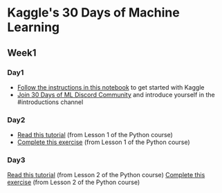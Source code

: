 # Kaggle's 30 Days of Machine Learning

## Week1

### Day1

* [Follow the instructions in this notebook](https://www.kaggle.com/alexisbcook/getting-started-with-kaggle?utm_medium=email&utm_source=gamma&utm_campaign=thirty-days-of-ml&utm_content=day-1) to get started with Kaggle
* [Join 30 Days of ML Discord Community](https://discord.com/invite/f8g8bDq8Vv) and introduce yourself in the #introductions channel

### Day2

* [Read this tutorial](https://www.kaggle.com/colinmorris/hello-python?utm_medium=email&utm_source=gamma&utm_campaign=thirty-days-of-ml&utm_content=day-2) (from Lesson 1 of the Python course)
* [Complete this exercise](https://www.kaggle.com/anurag1817/exercise-syntax-variables-and-numbers/edit) (from Lesson 1 of the Python course)

### Day3

[Read this tutorial](https://www.kaggle.com/colinmorris/functions-and-getting-help?utm_medium=email&utm_source=gamma&utm_campaign=thirty-days-of-ml&utm_content=day-3) (from Lesson 2 of the Python course)
[Complete this exercise](https://www.kaggle.com/anurag1817/exercise-functions-and-getting-help/edit) (from Lesson 2 of the Python course)